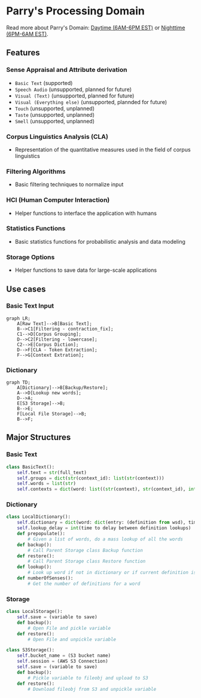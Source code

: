 # Parry's Processing Domain

Read more about Parry's Domain: [Daytime (6AM-6PM EST)](https://kamutiv.com/nlp/processing) or [Nighttime (6PM-6AM EST)](https://kamutiv.com/processing.html).

## Features

### Sense Appraisal and Attribute derivation

- `Basic Text` (supported)
- `Speech Audio` (unsupported, planned for future)
- `Visual (Text)` (unsupported, planned for future)
- `Visual (Everything else)` (unsupported, plannded for future)
- `Touch` (unsupported, unplanned)
- `Taste` (unsupported, unplanned)
- `Smell` (unsupported, unplanned)

### Corpus Linguistics Analysis (CLA)

- Representation of the quantitative measures used in the field of corpus linguistics

### Filtering Algorithms

- Basic filtering techniques to normalize input

### HCI (Human Computer Interaction)

- Helper functions to interface the application with humans

### Statistics Functions

- Basic statistics functions for probabilistic analysis and data modeling

### Storage Options

- Helper functions to save data for large-scale applications

## Use cases

### Basic Text Input

```mermaid
graph LR;
    A[Raw Text]-->B[Basic Text];
    B-->C1[Filtering - contraction_fix];
    C1-->D[Corpus Grouping];
    D-->C2[Filtering - lowercase];
    C2-->E[Corpus Diction];
    D-->F[CLA - Token Extraction];
    F-->G[Context Extration];
```

### Dictionary

```mermaid
graph TD;
    A[Dictionary]-->B[Backup/Restore];
    A-->D[Lookup new words];
    D-->A;
    E[S3 Storage]-->B;
    B-->E;
    F[Local File Storage]-->B;
    B-->F;
```

## Major Structures

### Basic Text

```python
class BasicText():
    self.text = str(full_text)
    self.groups = dict(str(context_id): list(str(context)))
    self.words = list(str)
    self.contexts = dict(word: list((str(context), str(context_id), int(location)))
```

### Dictionary

```python
class LocalDictionary():
    self.dictionary = dict(word: dict(entry: (definition from wsd), timestamp: (age)))
    self.lookup_delay = int(time to delay between definition lookups)
    def prepopulate():
        # Given a list of words, do a mass lookup of all the words
    def backup():
        # Call Parent Storage class Backup function
    def restore():
        # Call Parent Storage class Restore function
    def lookup():
        # Look up word if not in dictionary or if current definition is too old
    def numberOfSenses():
        # Get the number of definitions for a word
```

### Storage

```python
class LocalStorage():
    self.save = (variable to save)
    def backup():
        # Open File and pickle variable
    def restore():
        # Open File and unpickle variable

class S3Storage():
    self.bucket_name = (S3 bucket name)
    self.session = (AWS S3 Connection)
    self.save = (variable to save)
    def backup():
        # Pickle variable to fileobj and upload to S3
    def restore():
        # Download fileobj from S3 and unpickle variable
```
